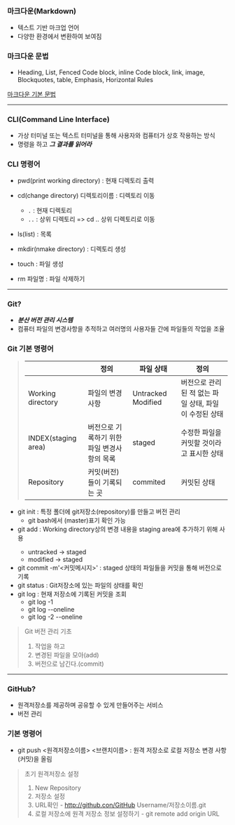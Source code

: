 ### 마크다운(Markdown)

- 텍스트 기반 마크업 언어
- 다양한 환경에서 변환하여 보여짐

### 마크다운 문법

- Heading, List, Fenced Code block, inline Code block, link, image, Blockquotes, table, Emphasis, Horizontal Rules

[마크다운 기본 문법](https://www.markdownguide.org/basic-syntax/)

---

### CLI(Command Line Interface)

- 가상 터미널 또는 텍스트 터미널을 통해 사용자와 컴퓨터가 상호 작용하는 방식
- 명령을 하고 ***그 결과를 읽어라***

### CLI 명령어

- pwd(print working directory) : 현재 디렉토리 출력
- cd(change directory) 디렉토리이름 : 디렉토리 이동

    - `.` : 현재 디렉토리
    - `..` : 상위 디렉토리 => cd .. 상위 디렉토리로 이동

- ls(list) : 목록
- mkdir(nmake directory) : 디렉토리 생성
- touch : 파일 생성
- rm 파일명 : 파일 삭제하기

---

### Git?

- ***분산 버전 관리 시스템***
- 컴퓨터 파일의 변경사항을 추적하고 여러명의 사용자들 간에 파일들의 작업을 조율


### Git 기본 명령어

>||정의|파일 상태|정의|
>|-|-|-|-|
>|Working directory| 파일의 변경사항|Untracked   Modified|버전으로 관리된 적 없는 파일 상태,   파일이 수정된 상태|
>|INDEX(staging area)|버전으로 기록하기 위한 파일 변경사항의 목록|staged|수정한 파일을 커밋할 것이라고 표시한 상태|
>|Repository|커밋(버전)들이 기록되는 곳|commited|커밋된 상태

- git init : 특정 폴더에 git저장소(repository)를 만들고 버전 관리
    - git bash에서 (master)표기 확인 가능
- git add <file> : Working directory상의 변경 내용을 staging area에 추가하기 위해 사용
    - untracked -> staged
    - modified -> staged
- git commit -m'<커밋메시지>' : staged 상태의 파일들을 커밋을 통해 버전으로 기록
- git status : Git저장소에 있는 파일의 상태를 확인
- git log : 현재 저장소에 기록된 커밋을 조회
    - git log -1
    - git log --oneline
    - git log -2 --oneline


>Git 버전 관리 기초
>1. 작업을 하고
>2. 변경된 파일을 모아(add)
>3. 버전으로 남긴다.(commit)

---

### GitHub?

- 원격저장소를 제공하며 공유할 수 있게 만들어주는 서비스
- 버전 관리

### 기본 명령어

- git push <원격저장소이름> <브랜치이름> : 원격 저장소로 로컬 저장소 변경 사항(커밋)을 올림

>초기 원격저장소 설정
>1. New Repository
>2. 저장소 설정
>3. URL확인
    - http://github.con/GitHub Username/저장소이름.git
>4. 로컬 저장소에 원격 저장소 정보 설정하기
    - git remote add origin URL
 